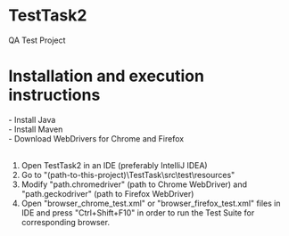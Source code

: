 # TestTask2
QA Test Project

# Installation and execution instructions
\- Install Java<br>
\- Install Maven<br>
\- Download WebDrivers for Chrome and Firefox<br>
<br>
1. Open TestTask2 in an IDE (preferably IntelliJ IDEA)
2. Go to "(path-to-this-project)\TestTask\src\test\resources"
3. Modify "path.chromedriver" (path to Chrome WebDriver) and "path.geckodriver" (path to Firefox WebDriver)
4. Open "browser_chrome_test.xml" or "browser_firefox_test.xml" files in IDE and press "Ctrl+Shift+F10" in order to run the Test Suite for corresponding browser.
